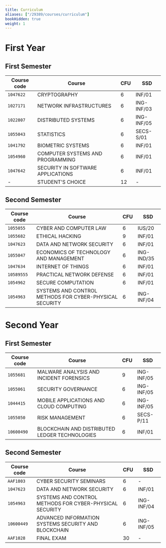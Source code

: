 ```yaml
---
title: Curriculum
aliases: ["/29389/courses/curriculum"]
bookHidden: true
weight: 1
---
```


# First Year

## First Semester

| Course code | Course                            | CFU | SSD        |
|-------------|-----------------------------------|-----|------------|
| `1047622`     | CRYPTOGRAPHY                      | 6   | INF/01     |
| `1027171`     | NETWORK INFRASTRUCTURES           | 6   | ING-INF/03 |
| `1022807`     | DISTRIBUTED SYSTEMS               | 6   | ING-INF/05 |
| `1055043`     | STATISTICS                        | 6   | SECS-S/01  |
| `1041792`     | BIOMETRIC SYSTEMS                 | 6   | INF/01     |
| `1054960`     | COMPUTER SYSTEMS AND PROGRAMMING  | 6   | INF/01     |
| `1047642`     | SECURITY IN SOFTWARE APPLICATIONS | 6   | INF/01     |
| -           | STUDENT'S CHOICE                  | 12  | -          |

## Second Semester

| Course code | Course                                                  | CFU | SSD        |
|-------------|---------------------------------------------------------|-----|------------|
| `1055055`     | CYBER AND COMPUTER LAW                                  | 6   | IUS/20     |
| `1055682`     | ETHICAL HACKING                                         | 9   | INF/01     |
| `1047623`     | DATA AND NETWORK SECURITY                               | 6   | INF/01     |
| `1055047`     | ECONOMICS OF TECHNOLOGY AND MANAGEMENT                  | 6   | ING-IND/35 |
| `1047634`     | INTERNET OF THINGS                                      | 6   | INF/01     |
| `10589555`    | PRACTICAL NETWORK DEFENSE                               | 6   | INF/01     |
| `1054962`     | SECURE COMPUTATION                                      | 6   | INF/01     |
| `1054963`     | SYSTEMS AND CONTROL METHODS FOR CYBER-PHYSICAL SECURITY | 6   | ING-INF/04 |

# Second Year

## First Semester

| Course code | Course                                         | CFU | SSD        |
|-------------|------------------------------------------------|-----|------------|
| `1055681`     | MALWARE ANALYSIS AND INCIDENT FORENSICS        | 9   | ING-INF/05 |
| `1055061`     | SECURITY GOVERNANCE                            | 6   | ING-INF/05 |
| `1044415`     | MOBILE APPLICATIONS AND CLOUD COMPUTING        | 6   | ING-INF/05 |
| `1055050`     | RISK MANAGEMENT                                | 6   | SECS-P/11  |
| `10600490`    | BLOCKCHAIN AND DISTRIBUTED LEDGER TECHNOLOGIES | 6   | INF/01     |

## Second Semester

| Course code | Course                                                  | CFU | SSD        |
|-------------|---------------------------------------------------------|-----|------------|
| `AAF1803`     | CYBER SECURITY SEMINARS                                 | 6   | -          |
| `1047623`     | DATA AND NETWORK SECURITY                               | 6   | INF/01     |
| `1054963`     | SYSTEMS AND CONTROL METHODS FOR CYBER-PHYSICAL SECURITY | 6   | ING-INF/04 |
| `10600449`    | ADVANCED INFORMATION SYSTEMS SECURITY AND BLOCKCHAIN    | 6   | ING-INF/05 |
| `AAF1028`     | FINAL EXAM                                              | 30  | -          |